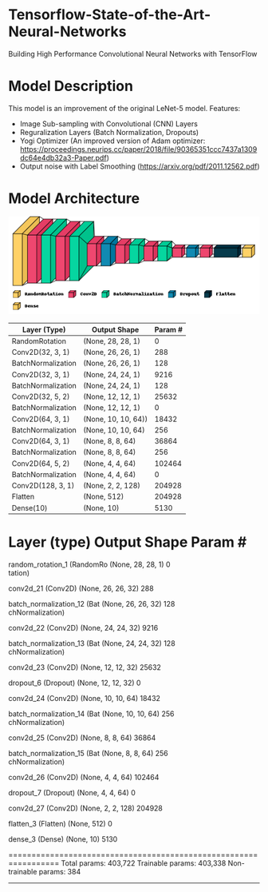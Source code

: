 # Tensorflow-State-of-the-Art-Neural-Networks
Building High Performance Convolutional Neural Networks with TensorFlow

# Model Description
This model is an improvement of the original LeNet-5 model. Features:
* Image Sub-sampling with Convolutional (CNN) Layers
* Reguralization Layers (Batch Normalization, Dropouts)
* Yogi Optimizer (An improved version of Adam optimizer: https://proceedings.neurips.cc/paper/2018/file/90365351ccc7437a1309dc64e4db32a3-Paper.pdf)
* Output noise with Label Smoothing (https://arxiv.org/pdf/2011.12562.pdf)

# Model Architecture

![cnn visualization](https://github.com/kochlisGit/Tensorflow-MNIST-State-Of-The-Art/blob/master/model_vis.png)

| Layer (Type)         | Output Shape         | Param # |
| -------------------- | -------------------- | ------- |
| RandomRotation       |  (None, 28, 28, 1)   | 0       |
| Conv2D(32, 3, 1)     |  (None, 26, 26, 1)   | 288     |
| BatchNormalization   |  (None, 26, 26, 1)   | 128     |
| Conv2D(32, 3, 1)     |  (None, 24, 24, 1)   | 9216    |
| BatchNormalization   |  (None, 24, 24, 1)   | 128     |
| Conv2D(32, 5, 2)     |  (None, 12, 12, 1)   | 25632   |
| BatchNormalization   |  (None, 12, 12, 1)   | 0       |
| Conv2D(64, 3, 1)     |  (None, 10, 10, 64)) | 18432   |
| BatchNormalization   |  (None, 10, 10, 64)  | 256     |
| Conv2D(64, 3, 1)     |  (None, 8, 8, 64)    | 36864   |
| BatchNormalization   |  (None, 8, 8, 64)    | 256     |
| Conv2D(64, 5, 2)     |  (None, 4, 4, 64)    | 102464  |
| BatchNormalization   |  (None, 4, 4, 64)    | 0       |
| Conv2D(128, 3, 1)    |  (None, 2, 2, 128)   | 204928  |
| Flatten              |  (None, 512)         | 204928  |
| Dense(10)            |  (None, 10)          | 5130    |

 Layer (type)                Output Shape              Param #   
=================================================================
 random_rotation_1 (RandomRo  (None, 28, 28, 1)        0         
 tation)                                                         
                                                                 
 conv2d_21 (Conv2D)          (None, 26, 26, 32)        288       
                                                                 
 batch_normalization_12 (Bat  (None, 26, 26, 32)       128       
 chNormalization)                                                
                                                                 
 conv2d_22 (Conv2D)          (None, 24, 24, 32)        9216      
                                                                 
 batch_normalization_13 (Bat  (None, 24, 24, 32)       128       
 chNormalization)                                                
                                                                 
 conv2d_23 (Conv2D)          (None, 12, 12, 32)        25632     
                                                                 
 dropout_6 (Dropout)         (None, 12, 12, 32)        0         
                                                                 
 conv2d_24 (Conv2D)          (None, 10, 10, 64)        18432     
                                                                 
 batch_normalization_14 (Bat  (None, 10, 10, 64)       256       
 chNormalization)                                                
                                                                 
 conv2d_25 (Conv2D)          (None, 8, 8, 64)          36864     
                                                                 
 batch_normalization_15 (Bat  (None, 8, 8, 64)         256       
 chNormalization)                                                
                                                                 
 conv2d_26 (Conv2D)          (None, 4, 4, 64)          102464    
                                                                 
 dropout_7 (Dropout)         (None, 4, 4, 64)          0         
                                                                 
 conv2d_27 (Conv2D)          (None, 2, 2, 128)         204928    
                                                                 
 flatten_3 (Flatten)         (None, 512)               0         
                                                                 
 dense_3 (Dense)             (None, 10)                5130      
                                                                 
=================================================================
Total params: 403,722
Trainable params: 403,338
Non-trainable params: 384
_________________________________________________________________
